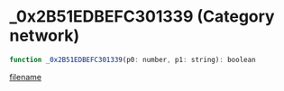 # _0x2B51EDBEFC301339 (Category network)

```js
function _0x2B51EDBEFC301339(p0: number, p1: string): boolean
```

[filename](_0x2B51EDBEFC301339_m.md ':include')